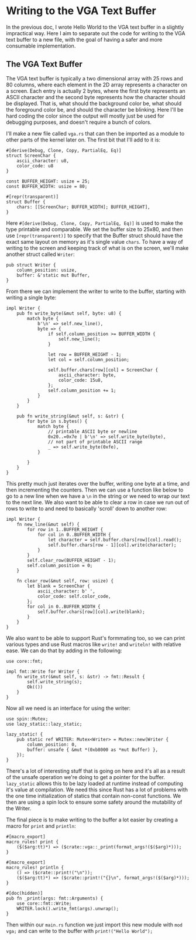 # Writing to the VGA Text Buffer
In the previous doc, I wrote Hello World to the VGA text buffer in a slightly impractical way. Here I aim to separate out the code for writing to the VGA text buffer to a new file, with the goal of having a safer and more consumable implementation. 

## The VGA Text Buffer
The VGA text buffer is typically a two dimensional array with 25 rows and 80 columns, where each element in the 2D array represents a character on a screen. Each entry is actually 2 bytes, where the first byte represents an ASCII character and the second byte represents how the character should be displayed. That is, what should the background color be, what should the foreground color be, and should the character be blinking. Here I'll be hard coding the color since the output will mostly just be used for debugging purposes, and doesn't require a bunch of colors.

I'll make a new file called `vga.rs` that can then be imported as a module to other parts of the kernel later on. The first bit that I'll add to it is:

    #[derive(Debug, Clone, Copy, PartialEq, Eq)]
    struct ScreenChar {
        ascii_character: u8,
        color_code: u8
    }

    const BUFFER_HEIGHT: usize = 25;
    const BUFFER_WIDTH: usize = 80;

    #[repr(transparent)]
    struct Buffer {
        chars: [[ScreenChar; BUFFER_WIDTH]; BUFFER_HEIGHT],
    }

Here `#[derive(Debug, Clone, Copy, PartialEq, Eq)]` is used to make the type printable and comparable. We set the buffer size to 25x80, and then use `[repr(transparent)]` to specify that the Buffer struct should have the exact same layout on memory as it's single value `chars`. To have a way of writing to the screen and keeping track of what is on the screen, we'll make another struct called `Writer`:

    pub struct Writer {
        column_position: usize,
        buffer: &'static mut Buffer,
    }

From there we can implement the writer to write to the buffer, starting with writing a single byte:

    impl Writer {
        pub fn write_byte(&mut self, byte: u8) {
            match byte {
                b'\n' => self.new_line(),
                byte => {
                    if self.column_position >= BUFFER_WIDTH {
                        self.new_line();
                    }

                    let row = BUFFER_HEIGHT - 1;
                    let col = self.column_position;

                    self.buffer.chars[row][col] = ScreenChar {
                        ascii_character: byte,
                        color_code: 15u8,
                    };
                    self.column_position += 1;
                }
            }
        }

        pub fn write_string(&mut self, s: &str) {
            for byte in s.bytes() {
                match byte {
                    // printable ASCII byte or newline
                    0x20..=0x7e | b'\n' => self.write_byte(byte),
                    // not part of printable ASCII range
                    _ => self.write_byte(0xfe),
                }

            }
        }
    }

This pretty much just iterates over the buffer, writing one byte at a time, and then incrementing the counters. Then we can use a function like below to go to a new line when we have a `\n` in the string or we need to wrap our text to the next line. We also want to be able to clear a row in case we run out of rows to write to and need to basically 'scroll' down to another row:

    impl Writer {
        fn new_line(&mut self) {
            for row in 1..BUFFER_HEIGHT {
                for col in 0..BUFFER_WIDTH {
                    let character = self.buffer.chars[row][col].read();
                    self.buffer.chars[row - 1][col].write(character);
                }
            }
            self.clear_row(BUFFER_HEIGHT - 1);
            self.column_position = 0;
        }
        
        fn clear_row(&mut self, row: usize) {
            let blank = ScreenChar {
                ascii_character: b' ',
                color_code: self.color_code,
            };
            for col in 0..BUFFER_WIDTH {
                self.buffer.chars[row][col].write(blank);
            }
        }
    }


We also want to be able to support Rust's formmating too, so we can print various types and use Rust macros like `write!` and `writeln!` with relative ease. We can do that by adding in the following:

    use core::fmt;

    impl fmt::Write for Writer {
        fn write_str(&mut self, s: &str) -> fmt::Result {
            self.write_string(s);
            Ok(())
        }
    }

Now all we need is an interface for using the writer:

    use spin::Mutex;
    use lazy_static::lazy_static;

    lazy_static! {
        pub static ref WRITER: Mutex<Writer> = Mutex::new(Writer {
            column_position: 0,
            buffer: unsafe { &mut *(0xb8000 as *mut Buffer) },
        });
    }

There's a lot of interesting stuff that is going on here and it's all as a result of the unsafe operation we're doing to get a pointer for the buffer. `lazy_static` allows this to be lazy loaded at runtime instead of computing it's value at compilation. We need this since Rust has a lot of problems with the one time initialization of statics that contain non-const functions. We then are using a spin lock to ensure some safety around the mutability of the Writer.

The final piece is to make writing to the buffer a lot easier by creating a macro for `print` and `println`:

    #[macro_export]
    macro_rules! print {
        ($($arg:tt)*) => ($crate::vga::_print(format_args!($($arg)*)));
    }

    #[macro_export]
    macro_rules! println {
        () => ($crate::print!("\n"));
        ($($arg:tt)*) => ($crate::print!("{}\n", format_args!($($arg)*)));
    }

    #[doc(hidden)]
    pub fn _print(args: fmt::Arguments) {
        use core::fmt::Write;
        WRITER.lock().write_fmt(args).unwrap();
    }

Then within our `main.rs` function we just import this new module with `mod vga;` and can write to the buffer with `print!("Hello World");`
